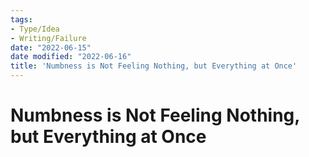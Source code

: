 ```yaml
---
tags:
- Type/Idea
- Writing/Failure
date: "2022-06-15"
date modified: "2022-06-16"
title: 'Numbness is Not Feeling Nothing, but Everything at Once'
---
```


# Numbness is Not Feeling Nothing, but Everything at Once
